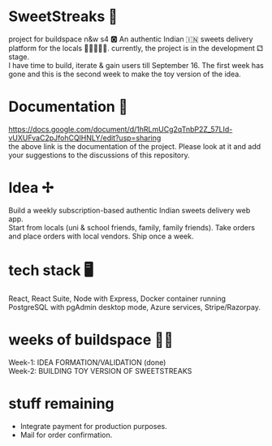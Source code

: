 # SweetStreaks 🍯
project for buildspace n&w s4 🅾️
An authentic Indian 🇮🇳 sweets delivery platform for the locals 🧔🏿‍♂️👵🏿. currently, the project is in the development ⚁ stage. <br/>
I have time to build, iterate & gain users till September 16. The first week has gone and this is the second week to make the toy version of the idea.

# Documentation 📃
https://docs.google.com/document/d/1hRLmUCg2qTnbP2Z_57LId-vUXUFvaC2pJfohCQlHNLY/edit?usp=sharing <br/>
the above link is the documentation of the project. Please look at it and add your suggestions to the discussions of this repository.<br/>

# Idea ✢
Build a weekly subscription-based authentic Indian sweets delivery web app. <br/>
Start from locals (uni & school friends, family, family friends). Take orders and place orders with local vendors. Ship once a week. 

# tech stack 🖥
React, React Suite, Node with Express, Docker container running PostgreSQL with pgAdmin desktop mode, Azure services, Stripe/Razorpay.

# weeks of buildspace 🙌🏿
Week-1: IDEA FORMATION/VALIDATION (done) <br/>
Week-2: BUILDING TOY VERSION OF SWEETSTREAKS

# stuff remaining
- Integrate payment for production purposes. <br/>
- Mail for order confirmation.
